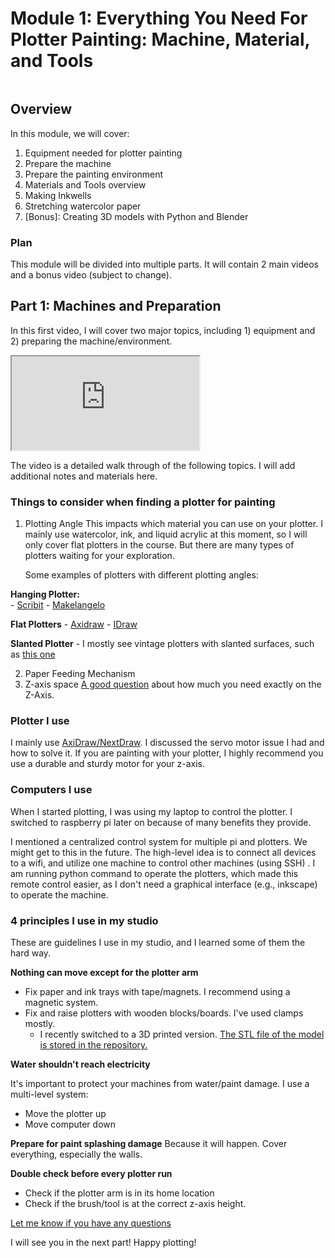 # Module 1: Everything You Need For Plotter Painting: Machine, Material, and Tools

<img name="1/1_machines_banner.jpg" class="full-width-img">

## Overview
In this module, we will cover:

1. Equipment needed for plotter painting
2. Prepare the machine
3. Prepare the painting environment 
4. Materials and Tools overview 
5. Making Inkwells
6. Stretching watercolor paper
7. [Bonus]: Creating 3D models with Python and Blender

### Plan
This module will be divided into multiple parts. It will contain 2 main videos and a bonus video (subject to change). 


## Part 1: Machines and Preparation

 In this first video, I will cover two major topics, including 1) equipment and 2) preparing the machine/environment.

<div class="youtube-video-container"><iframe src="https://www.youtube.com/embed/PFlyvhYRsTA" class="youtube_video"     loading="lazy"
    allow="accelerometer; autoplay; clipboard-write; encrypted-media; gyroscope; picture-in-picture" 
    allowfullscreen></iframe></div>

The video is a detailed walk through of the following topics. I will add additional notes and materials here. 

### Things to consider when finding a plotter for painting 
1. Plotting Angle
    This impacts which material you can use on your plotter. I mainly use watercolor, ink, and liquid acrylic at this moment, so I will only cover flat plotters in the course. But there are many types of plotters waiting for your exploration. 

    Some examples of plotters with different plotting angles: 
    
**Hanging Plotter:**  
    - [Scribit](https://scribit.design/)
    - [Makelangelo](http://www.makelangelo.com/)
    
**Flat Plotters**
    - [Axidraw](https://axidraw.com/)
    - [IDraw](https://idrawpenplotter.com/)
    
**Slanted Plotter**
    - I mostly see vintage plotters with slanted surfaces, such as [this one](    https://commons.wikimedia.org/wiki/File:My_drawing_-_Brighton_Mini_Maker_Fair_2011.jpg)


2. Paper Feeding Mechanism
3. Z-axis space
    [A good question](!Q_12!) about how much you need exactly on the Z-Axis. 

### Plotter I use

I mainly use [AxiDraw/NextDraw](https://axidraw.com/). I discussed the servo motor issue I had and how to solve it. If you are painting with your plotter, I highly recommend you use a durable and sturdy motor for your z-axis. 

### Computers I use 

When I started plotting, I was using my laptop to control the plotter. I switched to raspberry pi later on because of many benefits they provide.

I mentioned a centralized control system for multiple pi and plotters. We might get to this in the future. The high-level idea is to connect all devices to a wifi, and utilize one machine to control other machines (using SSH) . I am running python command to operate the plotters, which made this remote control easier, as I don't need a graphical interface (e.g., inkscape) to operate the machine.  

### 4 principles I use in my studio

These are guidelines I use in my studio, and I learned some of them the hard way. 

**Nothing can move except for the plotter arm**
- Fix paper and ink trays with tape/magnets. I recommend using a magnetic system. 
- Fix and raise plotters with wooden blocks/boards. I've used clamps mostly. 
  - I recently switched to a 3D printed version. [The STL file of the model is stored in the repository.](https://github.com/LiciaHe/painting_with_plotters/tree/master/Projects/1_machines_materials_tools/3D_models/Axidraw_Base_Block_default.stl) 

**Water shouldn't reach electricity**

It's important to protect your machines from water/paint damage. I use a multi-level system:
- Move the plotter up
- Move computer down

**Prepare for paint splashing damage**
Because it will happen. Cover everything, especially the walls. 

**Double check before every plotter run**
- Check if the plotter arm is in its home location 
- Check if the brush/tool is at the correct z-axis height. 




[Let me know if you have any questions](https://www.eyesofpanda.com/project/painting_with_plotters/QA/)

I will see you in the next part! Happy plotting!








